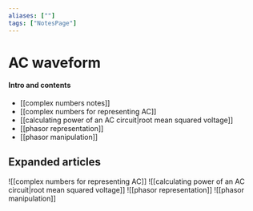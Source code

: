 ```yaml
---
aliases: [""]
tags: ["NotesPage"]
---
```


# AC waveform

#### Intro and contents
- [[complex numbers notes]]
- [[complex numbers for representing AC]]
- [[calculating power of an AC circuit|root mean squared voltage]]
- [[phasor representation]]
- [[phasor manipulation]]

## Expanded articles
![[complex numbers for representing AC]]
![[calculating power of an AC circuit|root mean squared voltage]]
![[phasor representation]]
![[phasor manipulation]]